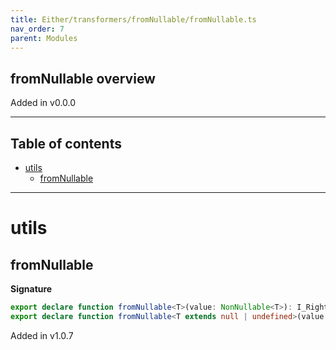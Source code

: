 ```yaml
---
title: Either/transformers/fromNullable/fromNullable.ts
nav_order: 7
parent: Modules
---
```


## fromNullable overview

Added in v0.0.0

---

<h2 class="text-delta">Table of contents</h2>

- [utils](#utils)
  - [fromNullable](#fromnullable)

---

# utils

## fromNullable

**Signature**

```ts
export declare function fromNullable<T>(value: NonNullable<T>): I_Right<T>
export declare function fromNullable<T extends null | undefined>(value: T): I_Left<T>
```

Added in v1.0.7
